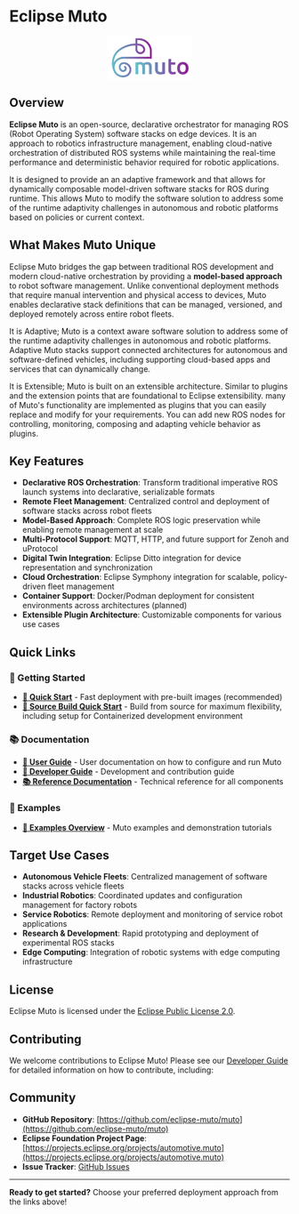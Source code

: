 # Eclipse Muto

<img src="https://github.com/eclipse-muto/muto/blob/main/docs/images/muto.png" alt="Eclipse Muto Modules" title="Eclipse Muto Modules" width="30%" style="display: block; margin: auto; width: 30%;">

## Overview

**Eclipse Muto** is an open-source, declarative orchestrator for managing ROS (Robot Operating System) software stacks on edge devices. It is an approach to robotics infrastructure management, enabling cloud-native orchestration of distributed ROS systems while maintaining the real-time performance and deterministic behavior required for robotic applications.

It is designed to provide an an adaptive framework and that allows for dynamically composable model-driven software stacks for ROS during runtime. This allows Muto to modify the software solution to address some of the runtime adaptivity challenges in autonomous and robotic platforms based on policies or current context.


## What Makes Muto Unique

Eclipse Muto bridges the gap between traditional ROS development and modern cloud-native orchestration by providing a **model-based approach** to robot software management. Unlike conventional deployment methods that require manual intervention and physical access to devices, Muto enables declarative stack definitions that can be managed, versioned, and deployed remotely across entire robot fleets.

It is Adaptive; Muto is a context aware software solution to address some of the runtime adaptivity challenges in autonomous and robotic platforms. Adaptive Muto stacks support connected architectures for autonomous and software-defined vehicles, including supporting cloud-based apps and services that can dynamically change.  

It is Extensible; Muto is built on an extensible architecture. Similar to plugins and the extension points that are foundational to Eclipse extensibility. many of Muto's functionality are implemented as plugins that you can easily replace and modify for your requirements. You can add new ROS nodes for controlling, monitoring, composing and adapting vehicle behavior as plugins. 


## Key Features

- **Declarative ROS Orchestration**: Transform traditional imperative ROS launch systems into declarative, serializable formats
- **Remote Fleet Management**: Centralized control and deployment of software stacks across robot fleets
- **Model-Based Approach**: Complete ROS logic preservation while enabling remote management at scale
- **Multi-Protocol Support**: MQTT, HTTP, and future support for Zenoh and uProtocol
- **Digital Twin Integration**: Eclipse Ditto integration for device representation and synchronization
- **Cloud Orchestration**: Eclipse Symphony integration for scalable, policy-driven fleet management
- **Container Support**: Docker/Podman deployment for consistent environments across architectures (planned)
- **Extensible Plugin Architecture**: Customizable components for various use cases

## Quick Links


### 🚀 Getting Started
- **[🐳 Quick Start](https://github.com/eclipse-muto/muto/docs/user_guide/quick_start.md)** - Fast deployment with pre-built images (recommended)
- **[🔧 Source Build Quick Start](https://github.com/eclipse-muto/muto/docs/developer_guide/building_from_source.md)** - Build from source for maximum flexibility, including setup for  Containerized development environment

### 📚 Documentation
- **[📖 User Guide](https://github.com/eclipse-muto/muto/docs/user_guide/readme.md)** - User documentation on how to configure and run Muto
- **[🔧 Developer Guide](https://github.com/eclipse-muto/muto/docs/developer_guide/readme.md)** - Development and contribution guide
- **[📚 Reference Documentation](https://github.com/eclipse-muto/muto/docs/reference/readme.md)** - Technical reference for all components

### 📝 Examples
- **[🎯 Examples Overview](https://github.com/eclipse-muto/muto/docs/examples/readme.md)** - Muto examples and demonstration tutorials

## Target Use Cases

- **Autonomous Vehicle Fleets**: Centralized management of software stacks across vehicle fleets
- **Industrial Robotics**: Coordinated updates and configuration management for factory robots  
- **Service Robotics**: Remote deployment and monitoring of service robot applications
- **Research & Development**: Rapid prototyping and deployment of experimental ROS stacks
- **Edge Computing**: Integration of robotic systems with edge computing infrastructure

## License

Eclipse Muto is licensed under the [Eclipse Public License 2.0](LICENSE).

## Contributing

We welcome contributions to Eclipse Muto! Please see our [Developer Guide](https://github.com/eclipse-muto/muto/docs/developer_guide/readme.md) for detailed information on how to contribute, including:

## Community

- **GitHub Repository**: [https://github.com/eclipse-muto/muto](https://github.com/eclipse-muto/muto)
- **Eclipse Foundation Project Page**: [https://projects.eclipse.org/projects/automotive.muto](https://projects.eclipse.org/projects/automotive.muto)
- **Issue Tracker**: [GitHub Issues](https://github.com/eclipse-muto/muto/issues)

---

**Ready to get started?** Choose your preferred deployment approach from the links above!

